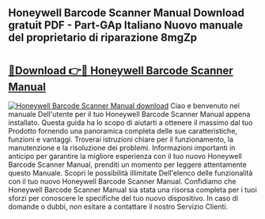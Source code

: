 ## Honeywell Barcode Scanner Manual Download gratuit PDF - Part-GAp Italiano Nuovo manuale del proprietario di riparazione 8mgZp

# <h2><a href="http://dffcqg.blite.top/?on=Honeywell+Barcode+Scanner+Manual">🔗Download 👉🔴 Honeywell Barcode Scanner Manual</a></h2>

[![Honeywell Barcode Scanner Manual download](https://i.imgur.com/lujVjoI.png)](http://dffcqg.blite.top/?on=Honeywell+Barcode+Scanner+Manual)
Ciao e benvenuto nel manuale Dell'utente per il tuo Honeywell Barcode Scanner Manual appena installato. Questa guida ha lo scopo di aiutarti a ottenere il massimo dal tuo Prodotto fornendo una panoramica completa delle sue caratteristiche, funzioni e vantaggi. Troverai istruzioni chiare per il funzionamento, la manutenzione e la risoluzione dei problemi. Informazioni importanti in anticipo per garantire la migliore esperienza con il tuo nuovo Honeywell Barcode Scanner Manual, prenditi un momento per leggere attentamente questo Manuale. Scopri le possibilità illimitate Dell'elenco delle funzionalità con il tuo nuovo Honeywell Barcode Scanner Manual. Confidiamo che Honeywell Barcode Scanner Manual sia stata una risorsa completa per i tuoi sforzi per conoscere le specifiche del tuo nuovo dispositivo. In caso di domande o dubbi, non esitare a contattare il nostro Servizio Clienti.
